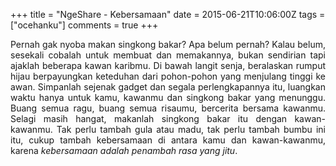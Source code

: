 +++
title = "NgeShare - Kebersamaan"
date = 2015-06-21T10:06:00Z
tags = ["ocehanku"]
comments = true
+++

<div style="text-align: justify;">Pernah gak nyoba makan singkong bakar? Apa belum pernah? Kalau belum, sesekali cobalah untuk membuat dan memakannya, bukan sendirian tapi ajaklah beberapa kawan karibmu. Di bawah langit senja, beralaskan rumput hijau berpayungkan keteduhan dari pohon-pohon yang menjulang tinggi ke awan. Simpanlah sejenak gadget dan segala perlengkapannya itu, luangkan waktu hanya untuk kamu, kawanmu dan singkong bakar yang menunggu. Buang semua ragu, buang semua risaumu, bercerita bersama kawanmu. Selagi masih hangat, makanlah singkong bakar itu dengan kawan-kawanmu. Tak perlu tambah gula atau madu, tak perlu tambah bumbu ini itu, cukup tambah kebersamaan di antara kamu dan kawan-kawanmu, karena <i>kebersamaan adalah penambah rasa yang jitu</i>.</div>
